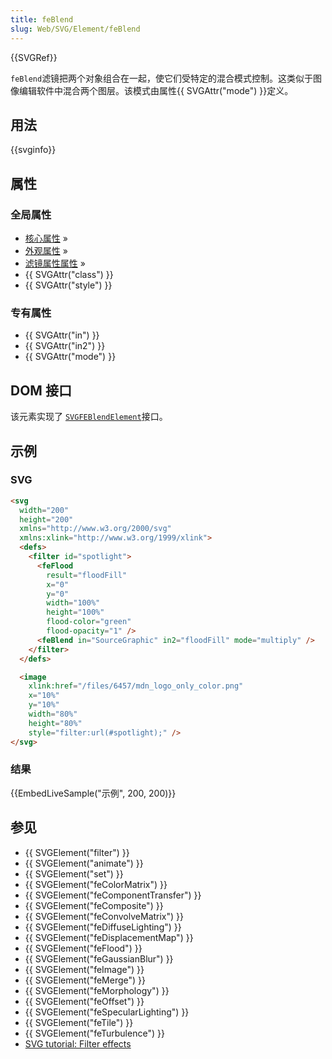 ```yaml
---
title: feBlend
slug: Web/SVG/Element/feBlend
---
```


{{SVGRef}}

`feBlend`滤镜把两个对象组合在一起，使它们受特定的混合模式控制。这类似于图像编辑软件中混合两个图层。该模式由属性{{ SVGAttr("mode") }}定义。

## 用法

{{svginfo}}

## 属性

### 全局属性

- [核心属性](/zh-CN/SVG/Attribute#Core) »
- [外观属性](/zh-CN/SVG/Attribute#Presentation) »
- [滤镜属性属性](/zh-CN/SVG/Attribute#Filter) »
- {{ SVGAttr("class") }}
- {{ SVGAttr("style") }}

### 专有属性

- {{ SVGAttr("in") }}
- {{ SVGAttr("in2") }}
- {{ SVGAttr("mode") }}

## DOM 接口

该元素实现了 [`SVGFEBlendElement`](/zh-CN/DOM/SVGFEBlendElement)接口。

## 示例

### SVG

```html
<svg
  width="200"
  height="200"
  xmlns="http://www.w3.org/2000/svg"
  xmlns:xlink="http://www.w3.org/1999/xlink">
  <defs>
    <filter id="spotlight">
      <feFlood
        result="floodFill"
        x="0"
        y="0"
        width="100%"
        height="100%"
        flood-color="green"
        flood-opacity="1" />
      <feBlend in="SourceGraphic" in2="floodFill" mode="multiply" />
    </filter>
  </defs>

  <image
    xlink:href="/files/6457/mdn_logo_only_color.png"
    x="10%"
    y="10%"
    width="80%"
    height="80%"
    style="filter:url(#spotlight);" />
</svg>
```

### 结果

{{EmbedLiveSample("示例", 200, 200)}}

## 参见

- {{ SVGElement("filter") }}
- {{ SVGElement("animate") }}
- {{ SVGElement("set") }}
- {{ SVGElement("feColorMatrix") }}
- {{ SVGElement("feComponentTransfer") }}
- {{ SVGElement("feComposite") }}
- {{ SVGElement("feConvolveMatrix") }}
- {{ SVGElement("feDiffuseLighting") }}
- {{ SVGElement("feDisplacementMap") }}
- {{ SVGElement("feFlood") }}
- {{ SVGElement("feGaussianBlur") }}
- {{ SVGElement("feImage") }}
- {{ SVGElement("feMerge") }}
- {{ SVGElement("feMorphology") }}
- {{ SVGElement("feOffset") }}
- {{ SVGElement("feSpecularLighting") }}
- {{ SVGElement("feTile") }}
- {{ SVGElement("feTurbulence") }}
- [SVG tutorial: Filter effects](/zh-CN/SVG/Tutorial/Filter_effects)

